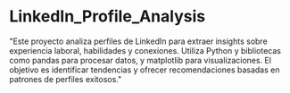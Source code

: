 # LinkedIn_Profile_Analysis
"Este proyecto analiza perfiles de LinkedIn para extraer insights sobre experiencia laboral, habilidades y conexiones. Utiliza Python y bibliotecas como pandas para procesar datos, y matplotlib para visualizaciones. El objetivo es identificar tendencias y ofrecer recomendaciones basadas en patrones de perfiles exitosos."
